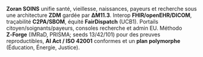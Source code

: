 **Zoran SOINS** unifie santé, vieillesse, naissances, payeurs et recherche sous une architecture **ZDM** gardée par **ΔM11.3**. Interop **FHIR/openEHR/DICOM**, traçabilité **C2PA/SBOM**, équité **FairDispatch** (UCB1). Portails citoyen/soignants/payeurs, consoles recherche et admin EU. Méthodo **Z‑Forge** (IMRaD, PRISMA; seeds 13/42/101) pour des preuves reproductibles, **AI Act / ISO 42001** conformes et un **plan polymorphe** (Éducation, Énergie, Justice).
